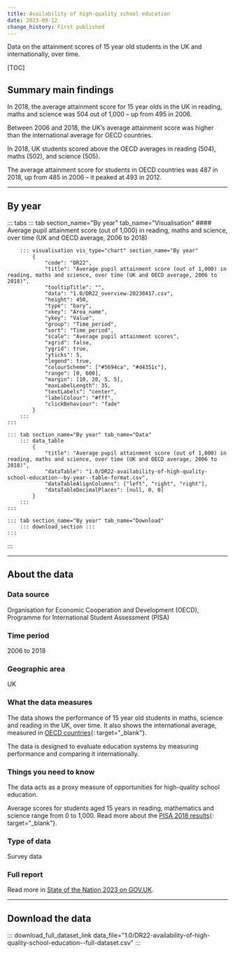 ```yaml
---
title: Availability of high-quality school education
date: 2023-09-12
change_history: First published
---
```


Data on the attainment scores of 15 year old students in the UK and internationally, over time.

[TOC]

## Summary main findings

In 2018, the average attainment score for 15 year olds in the UK in reading, maths and science was 504 out of 1,000 – up from 495 in 2006.

Between 2006 and 2018, the UK’s average attainment score was higher than the international average for OECD countries.

In 2018, UK students scored above the OECD averages in reading (504), maths (502), and science (505).

The average attainment score for students in OECD countries was 487 in 2018, up from 485 in 2006 – it peaked at 493 in 2012.

---

## By year

::: tabs
    ::: tab section_name="By year" tab_name="Visualisation"
        #### Average pupil attainment score (out of 1,000) in reading, maths and science, over time (UK and OECD average, 2006 to 2018)

        ::: visualisation vis_type="chart" section_name="By year"
            {
                "code": "DR22",
                "title": "Average pupil attainment score (out of 1,000) in reading, maths and science, over time (UK and OECD average, 2006 to 2018)",
                "tooltipTitle": "",
                "data": "1.0/DR22_overview-20230417.csv",
                "height": 450,
                "type": "bary",
                "xkey": "Area_name",
                "ykey": "Value",
                "group": "Time_period",
                "sort": "Time_period",
                "scale": "Average pupil attainment scores",
                "xgrid": false,
                "ygrid": true,
                "yticks": 5,
                "legend": true,
                "colourScheme": ["#5694ca", "#d4351c"],
                "range": [0, 600],
                "margin": [10, 20, 5, 5],
                "maxLabelLength": 35,
                "textLabels": "center",
                "labelColour": "#fff",
                "clickBehaviour": "fade"
            }
        :::
    :::

    ::: tab section_name="By year" tab_name="Data"
        ::: data_table
            {
                "title": "Average pupil attainment score (out of 1,000) in reading, maths and science, over time (UK and OECD average, 2006 to 2018)",
                "dataTable": "1.0/DR22-availability-of-high-quality-school-education--by-year--table-format.csv",
                "dataTableAlignColumns": ["left", "right", "right"],
                "dataTableDecimalPlaces": [null, 0, 0]
            }
        :::
    :::

    ::: tab section_name="By year" tab_name="Download"
        ::: download_section :::
    :::
:::

---

## About the data

### Data source
Organisation for Economic Cooperation and Development (OECD), Programme for International Student Assessment (PISA)

### Time period
2006 to 2018

### Geographic area
UK

### What the data measures
The data shows the performance of 15 year old students in maths, science and reading in the UK, over time.
It also shows the international average, measured in
[OECD countries](https://www.oecd.org/about/document/ratification-oecd-convention.htm){: target="_blank"}.

The data is designed to evaluate education systems by measuring performance and comparing it internationally.

### Things you need to know
The data acts as a proxy measure of opportunities for high-quality school education.

Average scores for students aged 15 years in reading, mathematics and science range from 0 to 1,000. Read more about the
[PISA 2018 results](https://www.oecd.org/publications/pisa-2018-results-volume-i-5f07c754-en.htm){: target="_blank"}.

### Type of data
Survey data

### Full report
Read more in [State of the Nation 2023 on GOV.UK](https://www.gov.uk/government/publications/state-of-the-nation-2023-people-and-places).

---

## Download the data

::: download_full_dataset_link data_file="1.0/DR22-availability-of-high-quality-school-education--full-dataset.csv" :::
